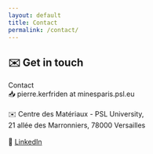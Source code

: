 ```yaml
---
layout: default
title: Contact
permalink: /contact/
---
```


## ✉️ Get in touch

<section>
<p>
    Contact<br>
    📥 pierre.kerfriden at minesparis.psl.eu<br> <br>
    ✉️ Centre des Matériaux - PSL University,<br>
    21 allée des Marronniers, 78000 Versailles<br> <br>
    💼 <a href="https://www.linkedin.com/in/pierrekerfriden/?originalSubdomain=fr">LinkedIn</a>
</p>
</section>
